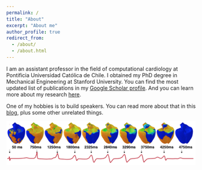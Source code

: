 ```yaml
---
permalink: /
title: "About"
excerpt: "About me"
author_profile: true
redirect_from: 
  - /about/
  - /about.html
---
```


I am an assistant professor in the field of computational cardiology at Pontificia Universidad Católica de Chile. I obtained my PhD degree in Mechanical Engineering at Stanford University. You can find the most updated list of publications in my [Google Scholar profile](https://scholar.google.com/citations?user=9wRFbcEAAAAJ&hl=en). And you can learn more about my research [here](https://fsahli.github.io/research/).

One of my hobbies is to build speakers. You can read more about that in this [blog](https://fsahli.wordpress.com/blog/), plus some other unrelated things.

![heart simulation](/images/torsades.png)

